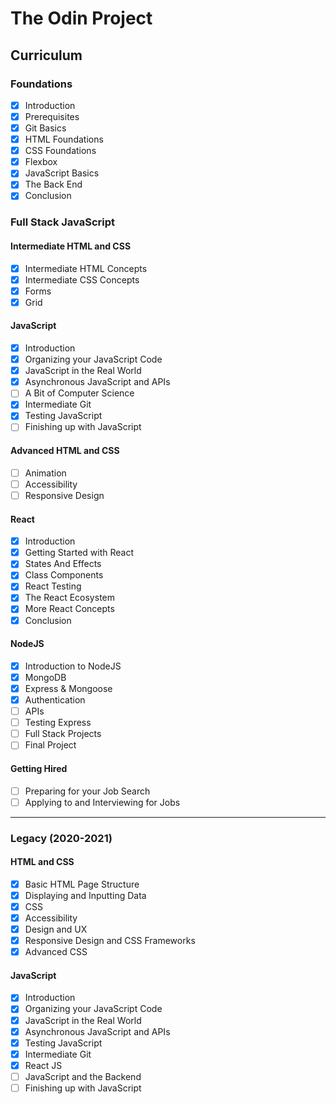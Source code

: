 # The Odin Project

## Curriculum

### Foundations

- [x] Introduction
- [x] Prerequisites
- [x] Git Basics
- [x] HTML Foundations
- [x] CSS Foundations
- [x] Flexbox
- [x] JavaScript Basics
- [x] The Back End
- [x] Conclusion

### Full Stack JavaScript

#### Intermediate HTML and CSS

- [x] Intermediate HTML Concepts
- [x] Intermediate CSS Concepts
- [x] Forms
- [x] Grid

#### JavaScript

- [x] Introduction
- [x] Organizing your JavaScript Code
- [x] JavaScript in the Real World
- [x] Asynchronous JavaScript and APIs
- [ ] A Bit of Computer Science
- [x] Intermediate Git
- [x] Testing JavaScript
- [ ] Finishing up with JavaScript

#### Advanced HTML and CSS

- [ ] Animation
- [ ] Accessibility
- [ ] Responsive Design

#### React

- [x] Introduction
- [x] Getting Started with React
- [x] States And Effects
- [x] Class Components
- [x] React Testing
- [x] The React Ecosystem
- [x] More React Concepts
- [x] Conclusion

#### NodeJS

- [x] Introduction to NodeJS
- [x] MongoDB
- [x] Express & Mongoose
- [x] Authentication
- [ ] APIs
- [ ] Testing Express
- [ ] Full Stack Projects
- [ ] Final Project

#### Getting Hired

- [ ] Preparing for your Job Search
- [ ] Applying to and Interviewing for Jobs

---

### Legacy (2020-2021)

#### HTML and CSS

- [x] Basic HTML Page Structure
- [x] Displaying and Inputting Data
- [x] CSS
- [x] Accessibility
- [x] Design and UX
- [x] Responsive Design and CSS Frameworks
- [x] Advanced CSS

#### JavaScript

- [x] Introduction
- [x] Organizing your JavaScript Code
- [x] JavaScript in the Real World
- [x] Asynchronous JavaScript and APIs
- [x] Testing JavaScript
- [x] Intermediate Git
- [x] React JS
- [ ] JavaScript and the Backend
- [ ] Finishing up with JavaScript
